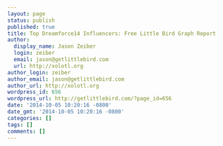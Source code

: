 ```yaml
---
layout: page
status: publish
published: true
title: Top Dreamforce14 Influencers: Free Little Bird Graph Report
author:
  display_name: Jason Zeiber
  login: zeiber
  email: jason@getlittlebird.com
  url: http://xolotl.org
author_login: zeiber
author_email: jason@getlittlebird.com
author_url: http://xolotl.org
wordpress_id: 656
wordpress_url: http://getlittlebird.com/?page_id=656
date: '2014-10-05 10:20:16 -0800'
date_gmt: '2014-10-05 10:20:16 -0800'
categories: []
tags: []
comments: []
---
```

<script type="text/javascript">
  window.location.href = "http://getlittlebird.hs-sites.com/dreamforce14-free-graph"
</script>